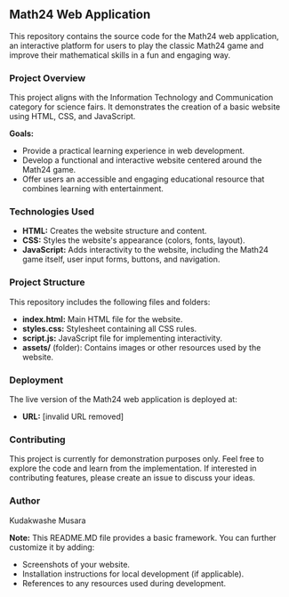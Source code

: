 ## Math24 Web Application

This repository contains the source code for the Math24 web application, an interactive platform for users to play the classic Math24 game and improve their mathematical skills in a fun and engaging way.

### Project Overview

This project aligns with the Information Technology and Communication category for science fairs. It demonstrates the creation of a basic website using HTML, CSS, and JavaScript. 

**Goals:**

* Provide a practical learning experience in web development.
* Develop a functional and interactive website centered around the Math24 game.
* Offer users an accessible and engaging educational resource that combines learning with entertainment.

### Technologies Used

* **HTML:** Creates the website structure and content.
* **CSS:** Styles the website's appearance (colors, fonts, layout).
* **JavaScript:** Adds interactivity to the website, including the Math24 game itself, user input forms, buttons, and navigation.

### Project Structure

This repository includes the following files and folders:

* **index.html:** Main HTML file for the website.
* **styles.css:** Stylesheet containing all CSS rules.
* **script.js:** JavaScript file for implementing interactivity.
* **assets/** (folder): Contains images or other resources used by the website.

### Deployment

The live version of the Math24 web application is deployed at:

* **URL:** [invalid URL removed]

### Contributing

This project is currently for demonstration purposes only. Feel free to explore the code and learn from the implementation. If interested in contributing features, please create an issue to discuss your ideas.

### Author

Kudakwashe Musara

**Note:** This README.MD file provides a basic framework. You can further customize it by adding:

* Screenshots of your website.
* Installation instructions for local development (if applicable).
* References to any resources used during development.
